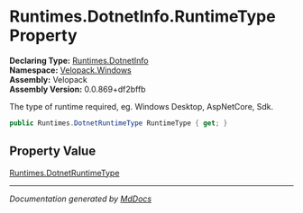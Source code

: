 ﻿<!--  
  <auto-generated>   
    The contents of this file were generated by a tool.  
    Changes to this file may be list if the file is regenerated  
  </auto-generated>   
-->

# Runtimes.DotnetInfo.RuntimeType Property

**Declaring Type:** [Runtimes.DotnetInfo](../index.md)  
**Namespace:** [Velopack.Windows](../../../index.md)  
**Assembly:** Velopack  
**Assembly Version:** 0.0.869+df2bffb

 The type of runtime required, eg. Windows Desktop, AspNetCore, Sdk.

```csharp
public Runtimes.DotnetRuntimeType RuntimeType { get; }
```

## Property Value

[Runtimes.DotnetRuntimeType](../../DotnetRuntimeType/index.md)

___

*Documentation generated by [MdDocs](https://github.com/ap0llo/mddocs)*
